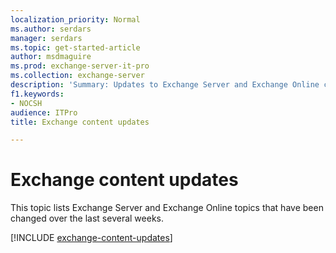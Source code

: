 ```yaml
---
localization_priority: Normal
ms.author: serdars
manager: serdars
ms.topic: get-started-article
author: msdmaguire
ms.prod: exchange-server-it-pro
ms.collection: exchange-server
description: 'Summary: Updates to Exchange Server and Exchange Online content.'
f1.keywords:
- NOCSH
audience: ITPro
title: Exchange content updates

---
```


# Exchange content updates

This topic lists Exchange Server and Exchange Online topics that have been changed over the last several weeks.

[!INCLUDE [exchange-content-updates](../hub/includes/exchange-content-updates.md)]
